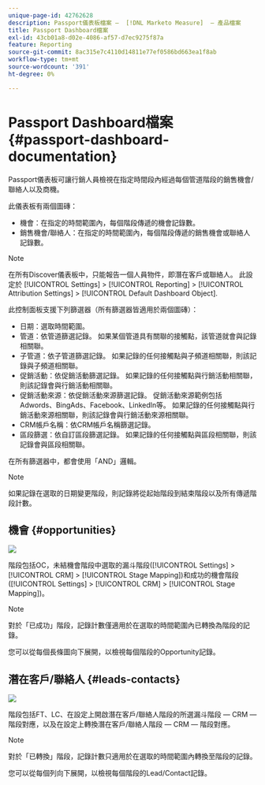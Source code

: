 ```yaml
---
unique-page-id: 42762628
description: Passport儀表板檔案 —  [!DNL Marketo Measure]  — 產品檔案
title: Passport Dashboard檔案
exl-id: 43cb01a8-d02e-4086-af57-d7ec9275f87a
feature: Reporting
source-git-commit: 8ac315e7c4110d14811e77ef0586bd663ea1f8ab
workflow-type: tm+mt
source-wordcount: '391'
ht-degree: 0%

---
```


# Passport Dashboard檔案 {#passport-dashboard-documentation}

Passport儀表板可讓行銷人員檢視在指定時間段內經過每個管道階段的銷售機會/聯絡人以及商機。

此儀表板有兩個圖磚：

* 機會：在指定的時間範圍內，每個階段傳遞的機會記錄數。
* 銷售機會/聯絡人：在指定的時間範圍內，每個階段傳遞的銷售機會或聯絡人記錄數。

>[!NOTE]
>
>在所有Discover儀表板中，只能報告一個人員物件，即潛在客戶或聯絡人。 此設定於 [!UICONTROL Settings] > [!UICONTROL Reporting] > [!UICONTROL Attribution Settings] > [!UICONTROL Default Dashboard Object].

此控制面板支援下列篩選器（所有篩選器皆適用於兩個圖磚）：

* 日期：選取時間範圍。
* 管道：依管道篩選記錄。 如果某個管道具有關聯的接觸點，該管道就會與記錄相關聯。
* 子管道：依子管道篩選記錄。 如果記錄的任何接觸點與子頻道相關聯，則該記錄與子頻道相關聯。
* 促銷活動：依促銷活動篩選記錄。 如果記錄的任何接觸點與行銷活動相關聯，則該記錄會與行銷活動相關聯。
* 促銷活動來源：依促銷活動來源篩選記錄。 促銷活動來源範例包括Adwords、BingAds、Facebook、LinkedIn等。 如果記錄的任何接觸點與行銷活動來源相關聯，則該記錄會與行銷活動來源相關聯。
* CRM帳戶名稱：依CRM帳戶名稱篩選記錄。
* 區段篩選：依自訂區段篩選記錄。 如果記錄的任何接觸點與區段相關聯，則該記錄會與區段相關聯。

在所有篩選器中，都會使用「AND」邏輯。

>[!NOTE]
>
>如果記錄在選取的日期變更階段，則記錄將從起始階段到結束階段以及所有傳遞階段計數。

## 機會 {#opportunities}

![](assets/one-1.png)

階段包括OC，未結機會階段中選取的漏斗階段([!UICONTROL Settings] > [!UICONTROL CRM] > [!UICONTROL Stage Mapping])和成功的機會階段([!UICONTROL Settings] > [!UICONTROL CRM] > [!UICONTROL Stage Mapping])。

>[!NOTE]
>
>對於「已成功」階段，記錄計數僅適用於在選取的時間範圍內已轉換為階段的記錄。

您可以從每個長條圖向下展開，以檢視每個階段的Opportunity記錄。

## 潛在客戶/聯絡人 {#leads-contacts}

![](assets/two-1.png)

階段包括FT、LC、在設定上開啟潛在客戶/聯絡人階段的所選漏斗階段 — CRM — 階段對應，以及在設定上轉換潛在客戶/聯絡人階段 — CRM — 階段對應。

>[!NOTE]
>
>對於「已轉換」階段，記錄計數只適用於在選取的時間範圍內轉換至階段的記錄。

您可以從每個列向下展開，以檢視每個階段的Lead/Contact記錄。
